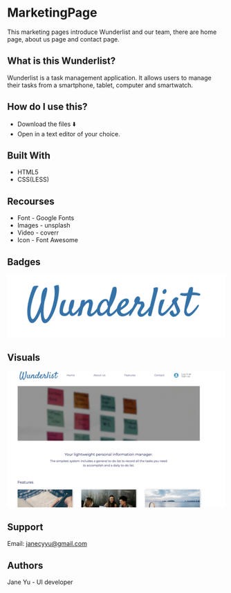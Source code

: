 # MarketingPage
 This marketing pages introduce Wunderlist and our team, there are home page, about us page and contact page.

## What is this Wunderlist?
Wunderlist is a task management application. It allows users to manage their tasks from a smartphone, tablet, computer and smartwatch.

## How do I use this?
* Download the files ⬇️
* Open in a text editor of your choice.

## Built With
* HTML5
* CSS(LESS)

## Recourses
* Font - Google Fonts
* Images - unsplash
* Video - coverr
* Icon - Font Awesome

## Badges
![Wunderlist Logo](https://github.com/BuildWeekWunderlist6/MarketingPage/blob/master/img/logo.png)

## Visuals
![Home page screenshot](https://github.com/BuildWeekWunderlist6/MarketingPage/blob/master/img/screenshot.png)

## Support
Email: janecyyu@gmail.com

## Authors
Jane Yu - UI developer
